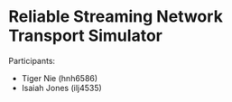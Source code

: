 # Reliable Streaming Network Transport Simulator


Participants:

* Tiger Nie (hnh6586)
* Isaiah Jones (ilj4535)


